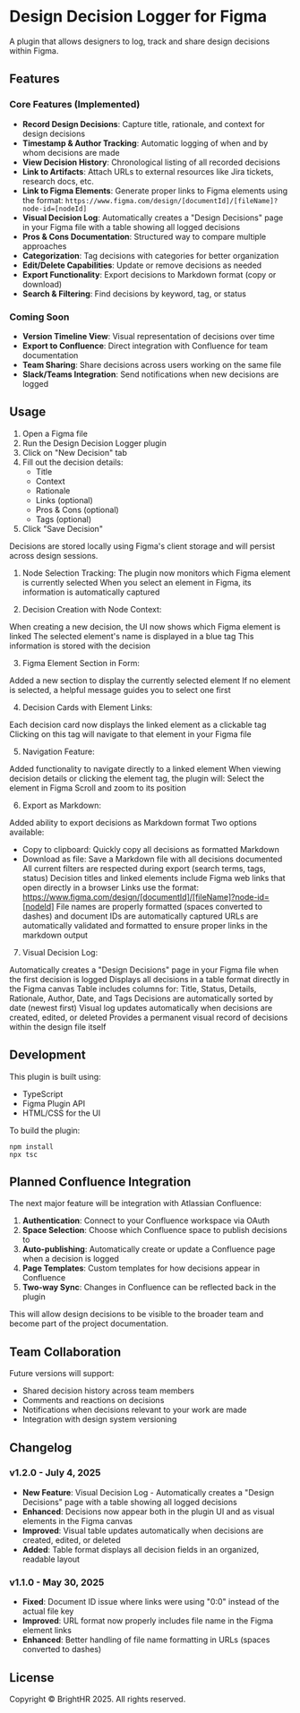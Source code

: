# Design Decision Logger for Figma

A plugin that allows designers to log, track and share design decisions within Figma.

## Features

### Core Features (Implemented)
- **Record Design Decisions**: Capture title, rationale, and context for design decisions
- **Timestamp & Author Tracking**: Automatic logging of when and by whom decisions are made
- **View Decision History**: Chronological listing of all recorded decisions
- **Link to Artifacts**: Attach URLs to external resources like Jira tickets, research docs, etc.
- **Link to Figma Elements**: Generate proper links to Figma elements using the format: `https://www.figma.com/design/[documentId]/[fileName]?node-id=[nodeId]`
- **Visual Decision Log**: Automatically creates a "Design Decisions" page in your Figma file with a table showing all logged decisions
- **Pros & Cons Documentation**: Structured way to compare multiple approaches
- **Categorization**: Tag decisions with categories for better organization
- **Edit/Delete Capabilities**: Update or remove decisions as needed
- **Export Functionality**: Export decisions to Markdown format (copy or download)
- **Search & Filtering**: Find decisions by keyword, tag, or status

### Coming Soon
- **Version Timeline View**: Visual representation of decisions over time
- **Export to Confluence**: Direct integration with Confluence for team documentation
- **Team Sharing**: Share decisions across users working on the same file
- **Slack/Teams Integration**: Send notifications when new decisions are logged

## Usage

1. Open a Figma file
2. Run the Design Decision Logger plugin
3. Click on "New Decision" tab
4. Fill out the decision details:
   - Title
   - Context
   - Rationale
   - Links (optional)
   - Pros & Cons (optional)
   - Tags (optional)
5. Click "Save Decision"

Decisions are stored locally using Figma's client storage and will persist across design sessions.

1. Node Selection Tracking:
The plugin now monitors which Figma element is currently selected
When you select an element in Figma, its information is automatically captured

2. Decision Creation with Node Context:

When creating a new decision, the UI now shows which Figma element is linked
The selected element's name is displayed in a blue tag
This information is stored with the decision

3. Figma Element Section in Form:

Added a new section to display the currently selected element
If no element is selected, a helpful message guides you to select one first

4. Decision Cards with Element Links:

Each decision card now displays the linked element as a clickable tag
Clicking on this tag will navigate to that element in your Figma file

5. Navigation Feature:

Added functionality to navigate directly to a linked element
When viewing decision details or clicking the element tag, the plugin will:
Select the element in Figma
Scroll and zoom to its position

6. Export as Markdown:

Added ability to export decisions as Markdown format
Two options available:
- Copy to clipboard: Quickly copy all decisions as formatted Markdown
- Download as file: Save a Markdown file with all decisions documented
All current filters are respected during export (search terms, tags, status)
Decision titles and linked elements include Figma web links that open directly in a browser
Links use the format: https://www.figma.com/design/[documentId]/[fileName]?node-id=[nodeId]
File names are properly formatted (spaces converted to dashes) and document IDs are automatically captured
URLs are automatically validated and formatted to ensure proper links in the markdown output

7. Visual Decision Log:

Automatically creates a "Design Decisions" page in your Figma file when the first decision is logged
Displays all decisions in a table format directly in the Figma canvas
Table includes columns for: Title, Status, Details, Rationale, Author, Date, and Tags
Decisions are automatically sorted by date (newest first)
Visual log updates automatically when decisions are created, edited, or deleted
Provides a permanent visual record of decisions within the design file itself

## Development

This plugin is built using:
- TypeScript
- Figma Plugin API
- HTML/CSS for the UI

To build the plugin:
```
npm install
npx tsc
```

## Planned Confluence Integration

The next major feature will be integration with Atlassian Confluence:

1. **Authentication**: Connect to your Confluence workspace via OAuth
2. **Space Selection**: Choose which Confluence space to publish decisions to
3. **Auto-publishing**: Automatically create or update a Confluence page when a decision is logged
4. **Page Templates**: Custom templates for how decisions appear in Confluence
5. **Two-way Sync**: Changes in Confluence can be reflected back in the plugin

This will allow design decisions to be visible to the broader team and become part of the project documentation.

## Team Collaboration

Future versions will support:
- Shared decision history across team members
- Comments and reactions on decisions
- Notifications when decisions relevant to your work are made
- Integration with design system versioning

## Changelog

### v1.2.0 - July 4, 2025
- **New Feature**: Visual Decision Log - Automatically creates a "Design Decisions" page with a table showing all logged decisions
- **Enhanced**: Decisions now appear both in the plugin UI and as visual elements in the Figma canvas
- **Improved**: Visual table updates automatically when decisions are created, edited, or deleted
- **Added**: Table format displays all decision fields in an organized, readable layout

### v1.1.0 - May 30, 2025
- **Fixed**: Document ID issue where links were using "0:0" instead of the actual file key
- **Improved**: URL format now properly includes file name in the Figma element links
- **Enhanced**: Better handling of file name formatting in URLs (spaces converted to dashes)

## License

Copyright © BrightHR 2025. All rights reserved.

